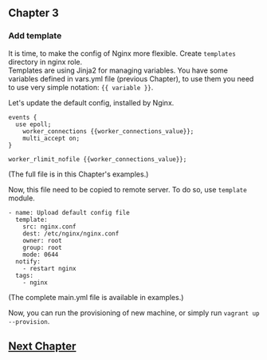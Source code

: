## Chapter 3
### Add template

It is time, to make the config of Nginx more flexible. Create `templates`
directory in nginx role.  
Templates are using Jinja2 for managing variables. You have some variables
defined in vars.yml file (previous Chapter), to use them you need to use very
simple notation: `{{ variable }}`.

Let's update the default config, installed by Nginx.

```
events {
  use epoll;
	worker_connections {{worker_connections_value}};
	multi_accept on;
}

worker_rlimit_nofile {{worker_connections_value}};
```

(The full file is in this Chapter's examples.)

Now, this file need to be copied to remote server. To do so, use `template` module.

```
- name: Upload default config file
  template:
    src: nginx.conf
    dest: /etc/nginx/nginx.conf
    owner: root
    group: root
    mode: 0644
  notify:
    - restart nginx
  tags:
    - nginx
```

(The complete main.yml file is available in examples.)


Now, you can run the provisioning of new machine, or simply run
`vagrant up --provision`.

## [Next Chapter](../Chapter-04/README.md)
